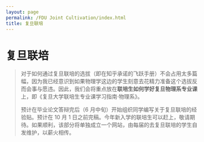 ```yaml
---
layout: page
permalink: /FDU Joint Cultivation/index.html
title: 复旦联培
---
```

# 复旦联培
>对于如何通过复旦联培的选拔（即在知乎承诺的飞跃手册）不会占用太多篇幅，因为我已经意识到如果物理学这边的学生刻意去花精力准备这个选拔反而会事与愿违。因此，我们会将重点放在**联培生如何学好复旦物理系专业课**上，即《复旦大学联培生专业课学习指南·物理系》。<br>
>
>预计在毕业论文答辩完后（6 月中旬）开始组织同学编写关于复旦联培的经验贴。预计在 10 月 1 日之前完稿。今年新入学的联培生可以赶上，敬请期待。如果顺利，该部分将单独成立一个网站，由每届的去复旦联培的学生自发维护，以薪火相传。
